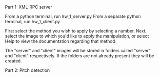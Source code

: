 Part 1: XML-RPC server

From a python terminal, run hw_1_server.py
From a separate python terminal, run hw_1_client.py

First select the method you wish to apply by selecting a number.
Next, select the image to which you'd like to apply the manipulation, or select Help to view the documentation regarding that method.

The "server" and "client" images will be stored in folders called "server" and "client" respectively. If the folders are not already present they will be created.


Part 2: Pitch detection
